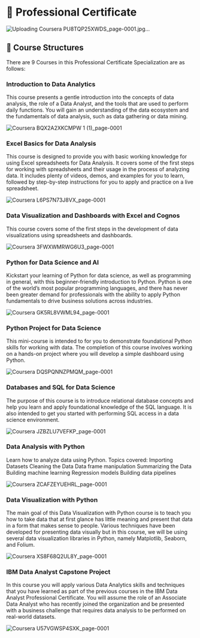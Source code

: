 # 🥇 Professional Certificate

![Uploading Coursera PU8TQP25XWDS_page-0001.jpg…]()

## 📙 Course Structures
There are 9 Courses in this Professional Certificate Specialization are as follows:

### Introduction to Data Analytics
This course presents a gentle introduction into the concepts of data analysis, the role of a Data Analyst, and the tools that are used to perform daily functions. You will gain an understanding of the data ecosystem and the fundamentals of data analysis, such as data gathering or data mining.

![Coursera BQX2A2XKCMPW 1 (1)_page-0001](https://user-images.githubusercontent.com/96189256/212320485-5cab4c98-eb92-415a-8027-c89169db6772.jpg)

### Excel Basics for Data Analysis
This course is designed to provide you with basic working knowledge for using Excel spreadsheets for Data Analysis. It covers some of the first steps for working with spreadsheets and their usage in the process of analyzing data. It includes plenty of videos, demos, and examples for you to learn, followed by step-by-step instructions for you to apply and practice on a live spreadsheet.

![Coursera L6PS7N73J8VX_page-0001](https://user-images.githubusercontent.com/96189256/212320643-491a97a0-20f4-4788-9ff7-1c4a1eb1bbca.jpg)

### Data Visualization and Dashboards with Excel and Cognos
This course covers some of the first steps in the development of data visualizations using spreadsheets and dashboards.

![Coursera 3FWXWMRWG6U3_page-0001](https://user-images.githubusercontent.com/96189256/212320897-48b86ae2-2007-45f4-87d5-aba6b767dc26.jpg)

### Python for Data Science and AI
Kickstart your learning of Python for data science, as well as programming in general, with this beginner-friendly introduction to Python. Python is one of the world’s most popular programming languages, and there has never been greater demand for professionals with the ability to apply Python fundamentals to drive business solutions across industries.

![Coursera GK5RL8VWML94_page-0001](https://user-images.githubusercontent.com/96189256/212321058-ca8468b7-7370-4912-a262-ace4d1f7752c.jpg)

### Python Project for Data Science
This mini-course is intended to for you to demonstrate foundational Python skills for working with data. The completion of this course involves working on a hands-on project where you will develop a simple dashboard using Python.

![Coursera DQSPQNNZPMQM_page-0001](https://user-images.githubusercontent.com/96189256/212321227-cf07f2ed-f375-463f-b0f6-81a0762ac989.jpg)

### Databases and SQL for Data Science
The purpose of this course is to introduce relational database concepts and help you learn and apply foundational knowledge of the SQL language. It is also intended to get you started with performing SQL access in a data science environment.

![Coursera JZBZLU7VEFKP_page-0001](https://user-images.githubusercontent.com/96189256/212321418-14eee1b8-d5a2-4c13-b2c2-e0f4caee48d0.jpg)

### Data Analysis with Python
Learn how to analyze data using Python. Topics covered:
Importing Datasets
Cleaning the Data
Data frame manipulation
Summarizing the Data
Building machine learning Regression models
Building data pipelines

![Coursera ZCAFZEYUEHRL_page-0001](https://user-images.githubusercontent.com/96189256/212321607-446b3afb-35fc-4d6f-802e-25524a057707.jpg)

### Data Visualization with Python
The main goal of this Data Visualization with Python course is to teach you how to take data that at first glance has little meaning and present that data in a form that makes sense to people. Various techniques have been developed for presenting data visually but in this course, we will be using several data visualization libraries in Python, namely Matplotlib, Seaborn, and Folium.

![Coursera XS8F68Q2UL8Y_page-0001](https://user-images.githubusercontent.com/96189256/212321672-8c23b5ff-c7a6-4e69-85f4-9c88971971d8.jpg)

### IBM Data Analyst Capstone Project
In this course you will apply various Data Analytics skills and techniques that you have learned as part of the previous courses in the IBM Data Analyst Professional Certificate. You will assume the role of an Associate Data Analyst who has recently joined the organization and be presented with a business challenge that requires data analysis to be performed on real-world datasets.

![Coursera U57VGWSP4SXK_page-0001](https://user-images.githubusercontent.com/96189256/212327873-5ee14b84-66b2-48a7-ba56-144e83424968.jpg)
